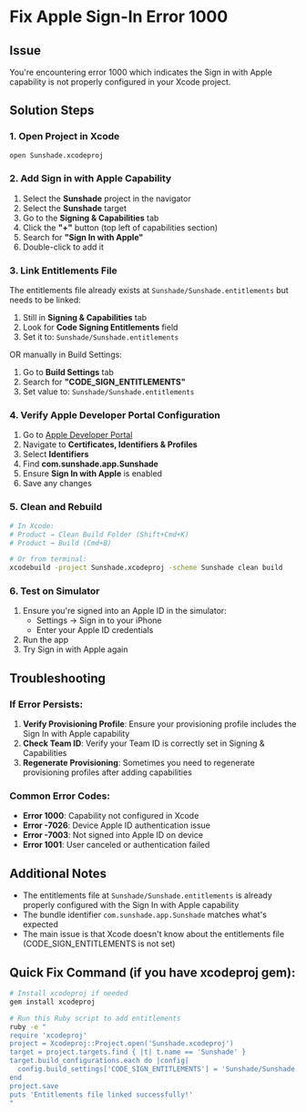 # Fix Apple Sign-In Error 1000

## Issue
You're encountering error 1000 which indicates the Sign in with Apple capability is not properly configured in your Xcode project.

## Solution Steps

### 1. Open Project in Xcode
```bash
open Sunshade.xcodeproj
```

### 2. Add Sign in with Apple Capability
1. Select the **Sunshade** project in the navigator
2. Select the **Sunshade** target
3. Go to the **Signing & Capabilities** tab
4. Click the **"+"** button (top left of capabilities section)
5. Search for **"Sign In with Apple"**
6. Double-click to add it

### 3. Link Entitlements File
The entitlements file already exists at `Sunshade/Sunshade.entitlements` but needs to be linked:

1. Still in **Signing & Capabilities** tab
2. Look for **Code Signing Entitlements** field
3. Set it to: `Sunshade/Sunshade.entitlements`

OR manually in Build Settings:
1. Go to **Build Settings** tab
2. Search for **"CODE_SIGN_ENTITLEMENTS"**
3. Set value to: `Sunshade/Sunshade.entitlements`

### 4. Verify Apple Developer Portal Configuration
1. Go to [Apple Developer Portal](https://developer.apple.com)
2. Navigate to **Certificates, Identifiers & Profiles**
3. Select **Identifiers**
4. Find **com.sunshade.app.Sunshade**
5. Ensure **Sign In with Apple** is enabled
6. Save any changes

### 5. Clean and Rebuild
```bash
# In Xcode:
# Product → Clean Build Folder (Shift+Cmd+K)
# Product → Build (Cmd+B)

# Or from terminal:
xcodebuild -project Sunshade.xcodeproj -scheme Sunshade clean build
```

### 6. Test on Simulator
1. Ensure you're signed into an Apple ID in the simulator:
   - Settings → Sign in to your iPhone
   - Enter your Apple ID credentials
2. Run the app
3. Try Sign in with Apple again

## Troubleshooting

### If Error Persists:
1. **Verify Provisioning Profile**: Ensure your provisioning profile includes the Sign In with Apple capability
2. **Check Team ID**: Verify your Team ID is correctly set in Signing & Capabilities
3. **Regenerate Provisioning**: Sometimes you need to regenerate provisioning profiles after adding capabilities

### Common Error Codes:
- **Error 1000**: Capability not configured in Xcode
- **Error -7026**: Device Apple ID authentication issue
- **Error -7003**: Not signed into Apple ID on device
- **Error 1001**: User canceled or authentication failed

## Additional Notes
- The entitlements file at `Sunshade/Sunshade.entitlements` is already properly configured with the Sign In with Apple capability
- The bundle identifier `com.sunshade.app.Sunshade` matches what's expected
- The main issue is that Xcode doesn't know about the entitlements file (CODE_SIGN_ENTITLEMENTS is not set)

## Quick Fix Command (if you have xcodeproj gem):
```bash
# Install xcodeproj if needed
gem install xcodeproj

# Run this Ruby script to add entitlements
ruby -e "
require 'xcodeproj'
project = Xcodeproj::Project.open('Sunshade.xcodeproj')
target = project.targets.find { |t| t.name == 'Sunshade' }
target.build_configurations.each do |config|
  config.build_settings['CODE_SIGN_ENTITLEMENTS'] = 'Sunshade/Sunshade.entitlements'
end
project.save
puts 'Entitlements file linked successfully!'
"
```